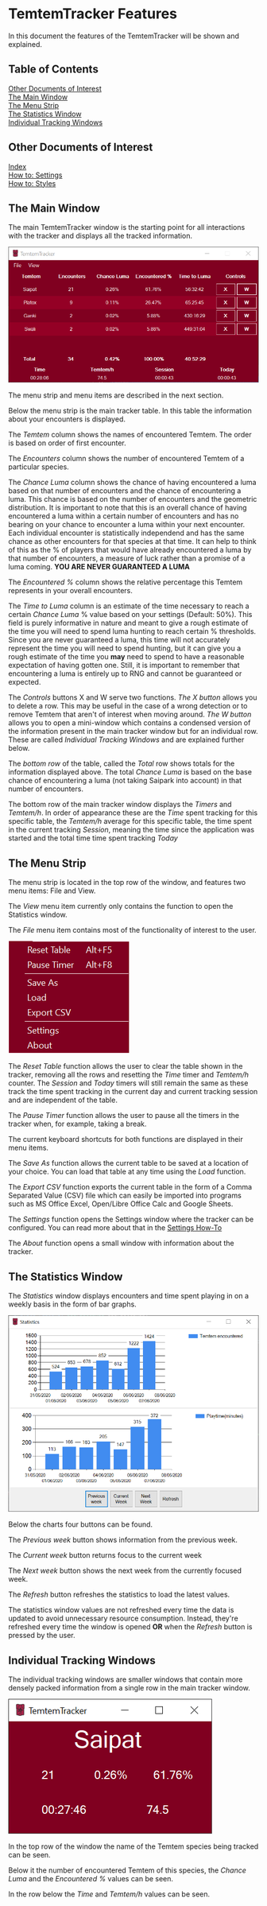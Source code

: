 # TemtemTracker Features

In this document the features of the TemtemTracker will be shown and explained.

## Table of Contents

[Other Documents of Interest](#Other-Documents-of-Interest)  
[The Main Window](#The-Main-Window)  
[The Menu Strip](#The-Menu-Strip)  
[The Statistics Window](#The-Statistics-Window)  
[Individual Tracking Windows](#Individual-Tracking-Windows)

## Other Documents of Interest

[Index](Readme.md)  
[How to: Settings](HowToSettings.md)  
[How to: Styles](HowToStyles.md)

## The Main Window

The main TemtemTracker window is the starting point for all interactions with the tracker and displays all the tracked information.

![Tracker Window](Images/MainTrackerWindow.png)

The menu strip and menu items are described in the next section.

Below the menu strip is the main tracker table. In this table the information about your encounters is displayed.

The *Temtem* column shows the names of encountered Temtem. The order is based on order of first encounter.

The *Encounters* column shows the number of encountered Temtem of a particular species.

The *Chance Luma* column shows the chance of having encountered a luma based on that number of encounters and the chance of encountering a luma. This chance is based on the number of encounters and the geometric distribution. It is important to note that this is an overall chance of having encountered a luma within a certain number of encounters and has no bearing on your chance to encounter a luma within your next encounter. Each individual encounter is statistically independend and has the same chance as other encounters for that species at that time. It can help to think of this as the % of players that would have already encountered a luma by that number of encounters, a measure of luck rather than a promise of a luma coming. **YOU ARE NEVER GUARANTEED A LUMA**

The *Encountered %* column shows the relative percentage this Temtem represents in your overall encounters. 

The *Time to Luma* column is an estimate of the time necessary to reach a certain *Chance Luma* % value based on your settings (Default: 50%). This field is purely informative in nature and meant to give a rough estimate of the time you will need to spend luma hunting to reach certain % thresholds. Since you are never guaranteed a luma, this time will not accurately represent the time you will need to spend hunting, but it can give you a rough estimate of the time you **may** need to spend to have a reasonable expectation of having gotten one. Still, it is important to remember that encountering a luma is entirely up to RNG and cannot be guaranteed or expected.

The *Controls* buttons X and W serve two functions. *The X button* allows you to delete a row. This may be useful in the case of a wrong detection or to remove Temtem that aren't of interest when moving around. *The W button* allows you to open a mini-window which contains a condensed version of the information present in the main tracker window but for an individual row. These are called *Individual Tracking Windows* and are explained further below.

The *bottom row* of the table, called the *Total* row shows totals for the information displayed above. The total *Chance Luma* is based on the base chance of encountering a luma (not taking Saipark into account) in that number of encounters.

The bottom row of the main tracker window displays the *Timers* and *Temtem/h*. In order of appearance these are the *Time* spent tracking for this specific table, the *Temtem/h* average for this specific table, the time spent in the current tracking *Session*, meaning the time since the application was started and the total time time spent tracking *Today*

## The Menu Strip

The menu strip is located in the top row of the window, and features two menu items: File and View.

The *View* menu item currently only contains the function to open the Statistics window.

The *File* menu item contains most of the functionality of interest to the user. 

![File Menu](Images/FileDropdown.png)

The *Reset Table* function allows the user to clear the table shown in the tracker, removing all the rows and resetting the *Time* timer and *Temtem/h* counter. The *Session* and *Today* timers will still remain the same as these track the time spent tracking in the current day and current tracking session and are independent of the table.

The *Pause Timer* function allows the user to pause all the timers in the tracker when, for example, taking a break.

The current keyboard shortcuts for both functions are displayed in their menu items.

The *Save As* function allows the current table to be saved at a location of your choice. You can load that table at any time using the *Load* function.

The *Export CSV* function exports the current table in the form of a Comma Separated Value (CSV) file which can easily be imported into programs such as MS Office Excel, Open/Libre Office Calc and Google Sheets.

The *Settings* function opens the Settings window where the tracker can be configured. You can read more about that in the [Settings How-To](HowToSettings.md)

The *About* function opens a small window with information about the tracker.

## The Statistics Window

The *Statistics* window displays encounters and time spent playing in on a weekly basis in the form of bar graphs.

![Statistics Window](Images/StatisticsWindow.png)

Below the charts four buttons can be found.

The *Previous week* button shows information from the previous week.

The *Current week* button returns focus to the current week

The *Next week* button shows the next week from the currently focused week.

The *Refresh* button refreshes the statistics to load the latest values. 

The statistics window values are not refreshed every time the data is updated to avoid unnecessary resource consumption. Instead, they're refreshed every time the window is opened **OR** when the *Refresh* button is pressed by the user.

## Individual Tracking Windows

The individual tracking windows are smaller windows that contain more densely packed information from a single row in the main tracker window.

![Individual Tracking Window](Images/IndividualWindow2.png)

In the top row of the window the name of the Temtem species being tracked can be seen.

Below it the number of encountered Temtem of this species, the *Chance Luma* and the *Encountered %* values can be seen.

In the row below the *Time* and *Temtem/h* values can be seen.
